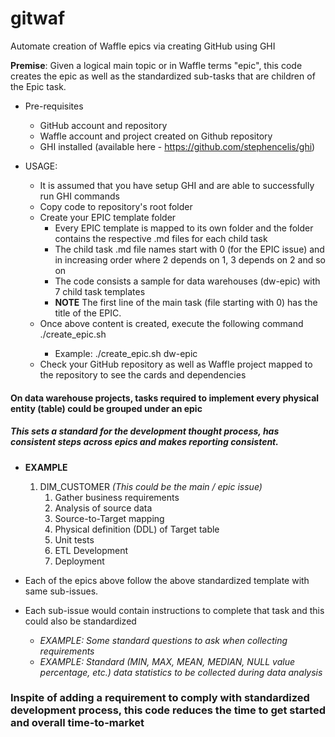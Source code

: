 # gitwaf
Automate creation of Waffle epics via creating GitHub using GHI

**Premise**: Given a logical main topic or in Waffle terms "epic", this code creates the epic as well as the standardized sub-tasks that are children of the Epic task. 

* Pre-requisites
  * GitHub account and repository
  * Waffle account and project created on Github repository
  * GHI installed (available here - https://github.com/stephencelis/ghi)

* USAGE: 
  * It is assumed that you have setup GHI and are able to successfully run GHI commands 
  * Copy code to repository's root folder
  * Create your EPIC template folder
    * Every EPIC template is mapped to its own folder and the folder contains the respective .md files for each child task
    * The child task .md file names start with 0 (for the EPIC issue) and in increasing order where 2 depends on 1, 3 depends on 2 and so on
    * The code consists a sample for data warehouses (dw-epic) with 7 child task templates
    * **NOTE** The first line of the main task (file starting with 0) has the title of the EPIC.
   * Once above content is created, execute the following command
    ./create_epic.sh <EPIC FOLDER NAME>
      * Example: ./create_epic.sh dw-epic
   * Check your GitHub repository as well as Waffle project mapped to the repository to see the cards and dependencies   

#### On data warehouse projects, tasks required to implement every physical entity (table) could be grouped under an epic
##### This sets a standard for the development thought process, has consistent steps across epics and makes reporting consistent. 
  
  * **EXAMPLE**
    1. DIM_CUSTOMER _(This could be the main / epic issue)_
       1. Gather business requirements
       2. Analysis of source data
       3. Source-to-Target mapping
       4. Physical definition (DDL) of Target table
       5. Unit tests 
       6. ETL Development
       7. Deployment
       
  * Each of the epics above follow the above standardized template with same sub-issues. 
  * Each sub-issue would contain instructions to complete that task and this could also be standardized
    * _EXAMPLE: Some standard questions to ask when collecting requirements_
    * _EXAMPLE: Standard (MIN, MAX, MEAN, MEDIAN, NULL value percentage, etc.) data statistics to be collected during data analysis_
 

### Inspite of adding a requirement to comply with standardized development process, this code reduces the time to get started and overall time-to-market

